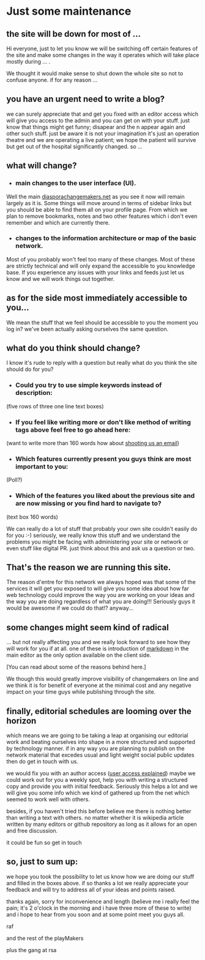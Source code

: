 # Just some maintenance

## the site will be down for most of ...

Hi everyone, just to let you know we will be switching off certain features of the site and make some changes in the way it operates which will take place mostly during ... <date>.

We thought it would make sense to shut down the whole site so not to confuse anyone. if for any reason ...

## you have an urgent need to write a blog?

we can surely appreciate that and get you fixed with an editor access which will give you access to the admin and you can get on with your stuff. just know that things might get funny; disapear and the n appear again and other such stuff. just be aware it is not your imagination it's just an operation theatre and we are operating a live patient; we hope the patient will survive but get out of the hospital significantly changed. so ...

## what will change?

- ### main changes to the user interface (UI).
Well the main [diasporachangemakers.net](http://diasporachangemakers.net/) as you see it now will remain largely as it is. Some things will move around in terms of sidebar links but you should be able to find them all on your profile page.  From which we plan to remove bookmarks, notes and two other features which i don't even remember and which are currently there.

- ### changes to the information architecture or map of the basic network.
Most of you probably won't feel too many of these changes. Most of these are strictly technical and will only expand the accessible to you knowledge base. If you experience any issues with your links and feeds just let us know and we will work things out together.

## as for the side most immediately accessible to you...

We mean the stuff that we feel should be accessible to you the moment you log in? we've been actually asking ourselves the same question.

## what do you think should change?

I know it's rude to reply with a question but really what do you think the site should do for you?

- ### Could you try to use simple keywords instead of description:
(five rows of three one line text boxes)

- ### If you feel like writing more or don't like method of writing tags above feel free to go ahead here:
(want to write more than 160 words how about [shooting us an email](info@wearetheplaymakers.com))

- ### Which features currently present you guys think are most important to you:
(Poll?)

- ### Which of the features you liked about the previous site and are now missing or you find hard to navigate to?
(text box 160 words)

We can really do a lot of stuff that probably your own site couldn't easily do for you :-) seriously, we really know this stuff and we understand the problems you might be facing with administering your site or network or even stuff like digital PR. just think about this and ask us a question or two.

## That's the reason we are running this site.

The reason d'entre for this network we always hoped was that some of the services it will get you exposed to will give you some idea about how far web technology could improve the way you are working on your ideas and the way you are doing regardless of what you are doing!!! Seriously guys it would be awesome if we could do that!? anyway...

## some changes might seem kind of radical

... but not really affecting you and we really look forward to see how they will work for you if at all. one of these is introduction of [markdown]() in the main editor as the only option available on the client side.  

[You can read about some of the reasons behind here.]

We though this would greatly improve visibility of changemakers on line and we think it is for benefit of everyone at the minimal cost and any negative impact on your time guys while publishing through the site.

## finally, editorial schedules are looming over the horizon

which means we are going to be taking a leap at organising our editorial work and beating ourselves into shape in a more structured and supported by technology manner. if in any way you are planning to publish on the network material that excedes usual and light weight social public updates then do get in touch with us.

we would fix you with an author access ([user access explained]()) maybe we could work out for you a weekly spot, help you with writing a structured copy and provide you with initial feedback. Seriously this helps a lot and we will give you some info which we kind of gathered up from the net which seemed to work well with others.

besides, if you haven't tried this before believe me there is nothing better than writing a text with others. no matter whether it is wikipedia article written by many editors or github repository as long as it allows for an open and free discussion.

it could be fun so get in touch

## so, just to sum up:

we hope you took the possibility to let us know how we are doing our stuff and filled in the boxes above. if so thanks a lot we really appreciate your feedback and will try to address all of your ideas and points raised.

thanks again, sorry for inconvenience and length (believe me i really feel the pain; it's 2 o'clock in the morning and i have three more of these to write) and i hope to hear from you soon and at some point meet you guys all.

raf

and the rest of the playMakers

plus the gang at rsa

